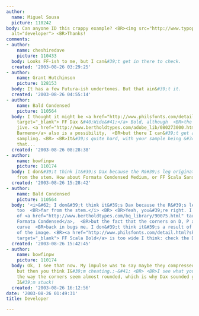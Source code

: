 ```yaml
---
author:
  name: Miguel Sousa
  picture: 110242
body: Can anyone ID this crappy example? <BR><img src="http://www.typophile.com/forums/messages/83/14748.gif"
  alt="developer"> <BR>Thanks!
comments:
- author:
    name: cheshiredave
    picture: 110433
  body: Looks FF-ish to me, but I can&#39;t get in there to check.
  created: '2003-08-26 03:29:25'
- author:
    name: Grant Hutchinson
    picture: 128153
  body: It has a few Futura-ish undertones. But that ain&#39;t it.
  created: '2003-08-26 04:55:14'
- author:
    name: Bald Condensed
    picture: 110564
  body: I thought it might be <a href="http://www.philsfonts.com/detail.html?sku=FF01104304P1"
    target="_blank"> FF Dax &#40;Wide&#41;</a> Bold, although  <BR>the contrast doesn&#39;t
    jive. <a href="http://www.bertholdtypes.com/adobe_lib/080273000.html" target="_blank">
    Barmeno</a> also is a possibility,  <BR>but there I can&#39;t get a decent online
    sampling. <BR> <BR>It&#39;s quite hard, with your sample being &#34;corroded&#34;  <BR>like
    that...
  created: '2003-08-26 08:28:38'
- author:
    name: bowfinpw
    picture: 110174
  body: I don&#39;t think it&#39;s Dax because the R&#39;s leg originates too far
    from the stem. How about Formata Condensed Medium, or FF Scala Sans Bold?
  created: '2003-08-26 15:28:42'
- author:
    name: Bald Condensed
    picture: 110564
  body: '<i>&#62; I don&#39;t think it&#39;s Dax because the R&#39;s leg originates
    too  <BR>far from the stem.</i> <BR> <BR>Yeah, you&#39;re right. I too thought
    of <a href="http://www.bertholdtypes.com/bq_library/90075.html" target="_blank">
    Formata Condensed</a>,  <BR>but the fact that the corners on D, P and R seem to
    curve  <BR>back in bugs me. I don&#39;t think it&#39;s a result of the  <BR>&#34;corrosion&#34;
    of the image. <BR><a href="http://www.philsfonts.com/detail.html?sku=FF01111903P2"
    target="_blank"> FF Scala Bold</a> is too wide I think: check the D.'
  created: '2003-08-26 15:42:45'
- author:
    name: bowfinpw
    picture: 110174
  body: Ok, I see that now. My impulse was to say maybe they compressed it graphically,
    but then you think I&#39;m cheating.;-&#41; <BR> <BR>I see what you mean about
    the way the corners seem almost rounded, which is why Dax sounded good at first.
    I&#39;m stuck!
  created: '2003-08-26 16:12:56'
date: '2003-08-26 01:49:31'
title: Developer

---
```

